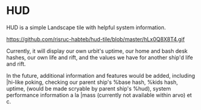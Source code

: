 # HUD
HUD is a simple Landscape tile with helpful system information.

https://github.com/risruc-habteb/hud-tile/blob/master/hLx0Q8X8T4.gif

Currently, it will display our own urbit's uptime, our home and bash desk hashes, our own life and rift, and the values we have for another ship'd life and rift.

In the future, additional information and features would be added, including |hi-like poking, checking our parent ship's %base hash, %kids hash, uptime, (would be made scryable by parent ship's %hud), system performance information a la |mass (currently not available within arvo) et c.
